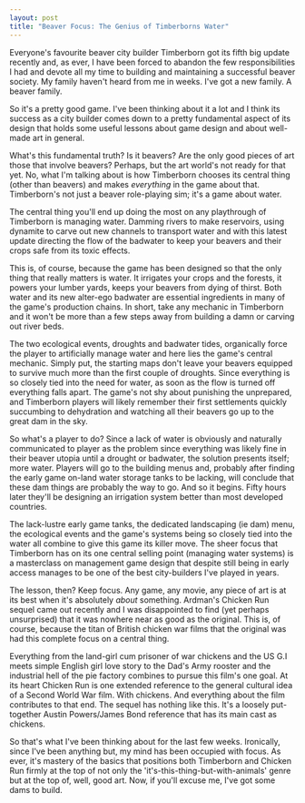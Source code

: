 ```yaml
---
layout: post
title: "Beaver Focus: The Genius of Timberborns Water"
---
```


Everyone's favourite beaver city builder Timberborn got its fifth big update recently and, as ever, I have been forced to abandon the few responsibilities I had and devote all my time to building and maintaining a successful beaver society. My family haven't heard from me in weeks. I've got a new family. A beaver family.

So it's a pretty good game. I've been thinking about it a lot and I think its success as a city builder comes down to a pretty fundamental aspect of its design that holds some useful lessons about game design and about well-made art in general.

What's this fundamental truth? Is it beavers? Are the only good pieces of art those that involve beavers? Perhaps, but the art world's not ready for that yet. No, what I'm talking about is how Timberborn chooses its central thing (other than beavers) and makes *everything* in the game about that. Timberborn's not just a beaver role-playing sim; it's a game about water.

The central thing you'll end up doing the most on any playthrough of Timberborn is managing water. Damming rivers to make reservoirs, using dynamite to carve out new channels to transport water and with this latest update directing the flow of the badwater to keep your beavers and their crops safe from its toxic effects.

This is, of course, because the game has been designed so that the only thing that really matters is water. It irrigates your crops and the forests, it powers your lumber yards, keeps your beavers from dying of thirst. Both water and its new alter-ego badwater are essential ingredients in many of the game's production chains. In short, take any mechanic in Timberborn and it won't be more than a few steps away from building a damn or carving out river beds.

The two ecological events, droughts and badwater tides, organically force the player to artificially manage water and here lies the game's central mechanic. Simply put, the starting maps don't leave your beavers equipped to survive much more than the first couple of droughts. Since everything is so closely tied into the need for water, as soon as the flow is turned off everything falls apart. The game's not shy about punishing the unprepared, and Timberborn players will likely remember their first settlements quickly succumbing to dehydration and watching all their beavers go up to the great dam in the sky.

So what's a player to do? Since a lack of water is obviously and naturally communicated to player as the problem since everything was likely fine in their beaver utopia until a drought or badwater, the solution presents itself; more water. Players will go to the building menus and, probably after finding the early game on-land water storage tanks to be lacking, will conclude that these dam things are probably the way to go. And so it begins. Fifty hours later they'll be designing an irrigation system better than most developed countries.

The lack-lustre early game tanks, the dedicated landscaping (ie dam) menu, the ecological events and the game's systems being so closely tied into the water all combine to give this game its killer move. The sheer focus that Timberborn has on its one central selling point (managing water systems) is a masterclass on management game design that despite still being in early access manages to be one of the best city-builders I've played in years.

The lesson, then? Keep focus. Any game, any movie, any piece of art is at its best when it's absolutely *about* something. Ardman's Chicken Run sequel came out recently and I was disappointed to find (yet perhaps unsurprised) that it was nowhere near as good as the original. This is, of course, because the titan of British chicken war films that the original was had this complete focus on a central thing.

Everything from the land-girl cum prisoner of war chickens and the US G.I meets simple English girl love story to the Dad's Army rooster and the industrial hell of the pie factory combines to pursue this film's one goal. At its heart Chicken Run is one extended reference to the general cultural idea of a Second World War film. With chickens. And everything about the film contributes to that end. The sequel has nothing like this. It's a loosely put-together Austin Powers/James Bond reference that has its main cast as chickens.

So that's what I've been thinking about for the last few weeks. Ironically, since I've been anything but, my mind has been occupied with focus. As ever, it's mastery of the basics that positions both Timberborn and Chicken Run firmly at the top of not only the 'it's-this-thing-but-with-animals' genre but at the top of, well, good art. Now, if you'll excuse me, I've got some dams to build.